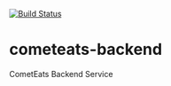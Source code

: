 [![Build Status](https://travis-ci.com/ramkrishs/cometeats-backend.svg?token=v7q8s644vHxMYxY99anq&branch=master)](https://travis-ci.com/ramkrishs/cometeats-backend)
# cometeats-backend
CometEats Backend Service
